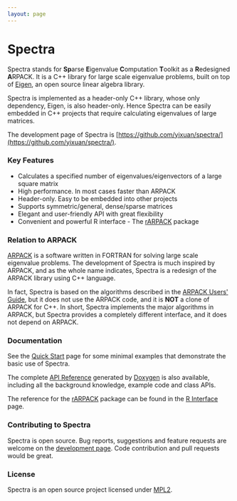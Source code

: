 ```yaml
---
layout: page
---
```


# Spectra

Spectra stands for **Sp**arse **E**igenvalue **C**omputation **T**oolkit
as a **R**edesigned **A**RPACK. It is a C++ library for large scale eigenvalue
problems, built on top of [Eigen](http://eigen.tuxfamily.org),
an open source linear algebra library.

Spectra is implemented as a header-only C++ library, whose only dependency,
Eigen, is also header-only. Hence Spectra can be easily embedded in
C++ projects that require calculating eigenvalues of large matrices.

The development page of Spectra is
[https://github.com/yixuan/spectra/](https://github.com/yixuan/spectra/).

### Key Features

- Calculates a specified number of eigenvalues/eigenvectors of a large square matrix
- High performance. In most cases faster than ARPACK
- Header-only. Easy to be embedded into other projects
- Supports symmetric/general, dense/sparse matrices
- Elegant and user-friendly API with great flexibility
- Convenient and powerful R interface - The [rARPACK](http://cran.r-project.org/package=rARPACK)
package

### Relation to ARPACK

[ARPACK](http://www.caam.rice.edu/software/ARPACK/) is a software written in
FORTRAN for solving large scale eigenvalue problems. The development of
Spectra is much inspired by ARPACK, and as the whole name indicates,
Spectra is a redesign of the ARPACK library using C++ language.

In fact, Spectra is based on the algorithms described in the
[ARPACK Users' Guide](http://www.caam.rice.edu/software/ARPACK/UG/ug.html),
but it does not use the ARPACK code, and it is **NOT** a clone of ARPACK for C++.
In short, Spectra implements the major algorithms in ARPACK,
but Spectra provides a completely different interface, and it does not
depend on ARPACK.

### Documentation

See the [Quick Start](quick-start.html) page for some minimal examples that demonstrate the
basic use of Spectra.

The complete [API Reference](doc/index.html) generated by
[Doxygen](http://www.doxygen.org/) is also available,
including all the background knowledge, example code and class APIs.

The reference for the [rARPACK](http://cran.r-project.org/package=rARPACK) package
can be found in the [R Interface](#) page.

### Contributing to Spectra

Spectra is open source. Bug reports, suggestions and feature requests are welcome
on the [development page](https://github.com/yixuan/spectra/). Code contribution
and pull requests would be great.

### License

Spectra is an open source project licensed under
[MPL2](https://www.mozilla.org/MPL/2.0/).
